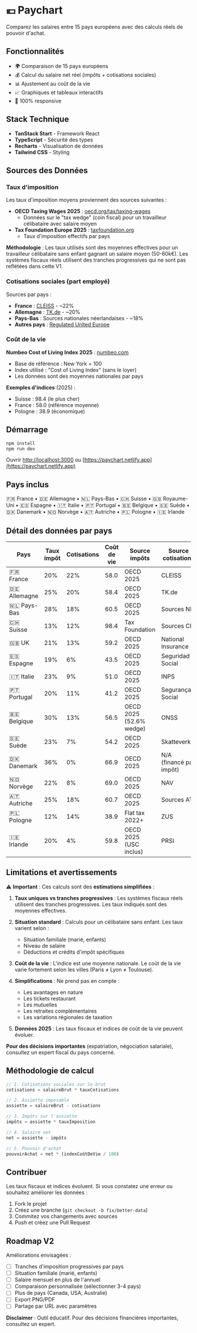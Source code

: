 # 💶 Paychart

Comparez les salaires entre 15 pays européens avec des calculs réels de pouvoir d'achat.

## Fonctionnalités

- 🌍 Comparaison de 15 pays européens
- 💰 Calcul du salaire net réel (impôts + cotisations sociales)
- 📊 Ajustement au coût de la vie
- 📈 Graphiques et tableaux interactifs
- 📱 100% responsive

## Stack Technique

- **TanStack Start** - Framework React
- **TypeScript** - Sécurité des types
- **Recharts** - Visualisation de données
- **Tailwind CSS** - Styling

## Sources des Données

### Taux d'imposition

Les taux d'imposition moyens proviennent des sources suivantes :

- **OECD Taxing Wages 2025** : [oecd.org/tax/taxing-wages](https://www.oecd.org/tax/taxing-wages/)
  - Données sur le "tax wedge" (coin fiscal) pour un travailleur célibataire avec salaire moyen
- **Tax Foundation Europe 2025** : [taxfoundation.org](https://taxfoundation.org/data/all/eu/top-personal-income-tax-rates-europe/)
  - Taux d'imposition effectifs par pays

**Méthodologie** : Les taux utilisés sont des moyennes effectives pour un travailleur célibataire sans enfant gagnant un salaire moyen (50-60k€). Les systèmes fiscaux réels utilisent des tranches progressives qui ne sont pas reflétées dans cette V1.

### Cotisations sociales (part employé)

Sources par pays :

- **France** : [CLEISS](https://www.cleiss.fr/docs/regimes/regime_france/an_a2.html) - ~22%
- **Allemagne** : [TK.de](https://www.tk.de/en/become-a-member/join-tk/contribution-rate-social-security-2037092) - ~20%
- **Pays-Bas** : Sources nationales néerlandaises - ~18%
- **Autres pays** : [Regulated United Europe](https://rue.ee/blog/social-security-tax-rates-in-europe-2024/)

### Coût de la vie

**Numbeo Cost of Living Index 2025** : [numbeo.com](https://www.numbeo.com/cost-of-living/rankings_by_country.jsp?title=2025&region=150)

- Base de référence : New York = 100
- Index utilisé : "Cost of Living Index" (sans le loyer)
- Les données sont des moyennes nationales par pays

**Exemples d'indices** (2025) :
- Suisse : 98.4 (le plus cher)
- France : 58.0 (référence moyenne)
- Pologne : 38.9 (économique)

## Démarrage

```bash
npm install
npm run dev
```

Ouvrir [http://localhost:3000](http://localhost:3000)
ou [https://paychart.netlify.app](https://paychart.netlify.app)

## Pays inclus

🇫🇷 France • 🇩🇪 Allemagne • 🇳🇱 Pays-Bas • 🇨🇭 Suisse • 🇬🇧 Royaume-Uni • 🇪🇸 Espagne • 🇮🇹 Italie • 🇵🇹 Portugal • 🇧🇪 Belgique • 🇸🇪 Suède • 🇩🇰 Danemark • 🇳🇴 Norvège • 🇦🇹 Autriche • 🇵🇱 Pologne • 🇮🇪 Irlande

## Détail des données par pays

| Pays | Taux impôt | Cotisations | Coût de vie | Source impôts | Source cotisations |
|------|------------|-------------|-------------|---------------|-------------------|
| 🇫🇷 France | 20% | 22% | 58.0 | OECD 2025 | CLEISS |
| 🇩🇪 Allemagne | 25% | 20% | 58.4 | OECD 2025 | TK.de |
| 🇳🇱 Pays-Bas | 28% | 18% | 60.5 | OECD 2025 | Sources NL |
| 🇨🇭 Suisse | 13% | 12% | 98.4 | Tax Foundation | Sources CH |
| 🇬🇧 UK | 21% | 13% | 59.2 | OECD 2025 | National Insurance |
| 🇪🇸 Espagne | 19% | 6% | 43.5 | OECD 2025 | Seguridad Social |
| 🇮🇹 Italie | 23% | 9% | 51.0 | OECD 2025 | INPS |
| 🇵🇹 Portugal | 20% | 11% | 41.2 | OECD 2025 | Segurança Social |
| 🇧🇪 Belgique | 30% | 13% | 56.5 | OECD 2025 (52.6% wedge) | ONSS |
| 🇸🇪 Suède | 23% | 7% | 54.2 | OECD 2025 | Skatteverket |
| 🇩🇰 Danemark | 36% | 0% | 66.9 | OECD 2025 | N/A (financé par impôt) |
| 🇳🇴 Norvège | 22% | 8% | 69.0 | OECD 2025 | NAV |
| 🇦🇹 Autriche | 25% | 18% | 60.7 | OECD 2025 | Sources AT |
| 🇵🇱 Pologne | 12% | 14% | 38.9 | Flat tax 2022+ | ZUS |
| 🇮🇪 Irlande | 20% | 4% | 59.8 | OECD 2025 (USC inclus) | PRSI |

## Limitations et avertissements

⚠️ **Important** : Ces calculs sont des **estimations simplifiées** :

1. **Taux uniques vs tranches progressives** : Les systèmes fiscaux réels utilisent des tranches progressives. Les taux indiqués sont des moyennes effectives.

2. **Situation standard** : Calculs pour un célibataire sans enfant. Les taux varient selon :
   - Situation familiale (marié, enfants)
   - Niveau de salaire
   - Déductions et crédits d'impôt spécifiques

3. **Coût de la vie** : L'indice est une moyenne nationale. Le coût de la vie varie fortement selon les villes (Paris ≠ Lyon ≠ Toulouse).

4. **Simplifications** : Ne prend pas en compte :
   - Les avantages en nature
   - Les tickets restaurant
   - Les mutuelles
   - Les retraites complémentaires
   - Les variations régionales de taxation

5. **Données 2025** : Les taux fiscaux et indices de coût de la vie peuvent évoluer.

**Pour des décisions importantes** (expatriation, négociation salariale), consultez un expert fiscal du pays concerné.

## Méthodologie de calcul

```typescript
// 1. Cotisations sociales sur le brut
cotisations = salaireBrut * tauxCotisations

// 2. Assiette imposable
assiette = salaireBrut - cotisations

// 3. Impôts sur l'assiette
impôts = assiette * tauxImposition

// 4. Salaire net
net = assiette - impôts

// 5. Pouvoir d'achat
pouvoirAchat = net * (indexCoûtDeVie / 100)
```

## Contribuer

Les taux fiscaux et indices évoluent. Si vous constatez une erreur ou souhaitez améliorer les données :

1. Fork le projet
2. Créez une branche (`git checkout -b fix/better-data`)
3. Commitez vos changements avec sources
4. Push et créez une Pull Request

## Roadmap V2

Améliorations envisagées :

- [ ] Tranches d'imposition progressives par pays
- [ ] Situation familiale (marié, enfants)
- [ ] Salaire mensuel en plus de l'annuel
- [ ] Comparaison personnalisée (sélectionner 3-4 pays)
- [ ] Plus de pays (Canada, USA, Australie)
- [ ] Export PNG/PDF
- [ ] Partage par URL avec paramètres

**Disclaimer** : Outil éducatif. Pour des décisions financières importantes, consultez un expert.
